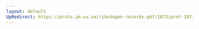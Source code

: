 ```yaml
---
layout: default
UpRedirect: https://pruto.im.uu.se/riksdagen-records-pdf/1873/prot-1873--ak--518/prot-1873--ak--518_019.pdf
---
```

